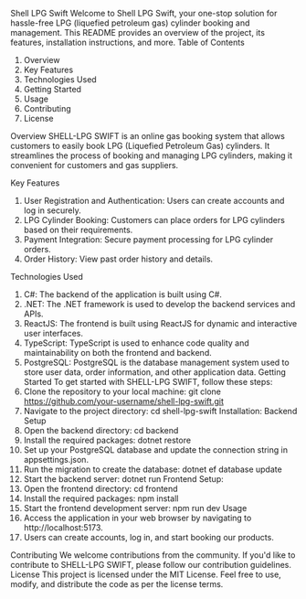Shell LPG Swift
Welcome to Shell LPG Swift, your one-stop solution for hassle-free LPG (liquefied petroleum gas) cylinder booking and management. This README provides an overview of the project, its features, installation instructions, and more.
Table of Contents
1.	Overview
2.	Key Features
3.	Technologies Used
4.	Getting Started
5.	Usage
6.	Contributing
7.	License

Overview
SHELL-LPG SWIFT is an online gas booking system that allows customers to easily book LPG (Liquefied Petroleum Gas) cylinders. It streamlines the process of booking and managing LPG cylinders, making it convenient for customers and gas suppliers.

Key Features
1.	User Registration and Authentication: Users can create accounts and log in securely.
2.	LPG Cylinder Booking: Customers can place orders for LPG cylinders based on their requirements.
3.	Payment Integration: Secure payment processing for LPG cylinder orders.
4.	Order History: View past order history and details.

Technologies Used
1.	C#: The backend of the application is built using C#.
2.	.NET: The .NET framework is used to develop the backend services and APIs.
3.	ReactJS: The frontend is built using ReactJS for dynamic and interactive user interfaces.
4.	TypeScript: TypeScript is used to enhance code quality and maintainability on both the frontend and backend.
5.	PostgreSQL: PostgreSQL is the database management system used to store user data, order information, and other application data.
Getting Started
To get started with SHELL-LPG SWIFT, follow these steps:
1.	Clone the repository to your local machine:
git clone https://github.com/your-username/shell-lpg-swift.git
2.	Navigate to the project directory:
cd shell-lpg-swift
Installation:
Backend Setup
3.	Open the backend directory:
cd backend 
4.	Install the required packages:
dotnet restore 
5.	Set up your PostgreSQL database and update the connection string in appsettings.json.
6.	Run the migration to create the database:
dotnet ef database update 
7.	Start the backend server:
dotnet run 
Frontend Setup:
8.	Open the frontend directory:
cd frontend 
9.	Install the required packages:
npm install 
10.	Start the frontend development server:
npm run dev
Usage
1.	Access the application in your web browser by navigating to http://localhost:5173.
2.	Users can create accounts, log in, and start booking our products.

Contributing
We welcome contributions from the community. If you'd like to contribute to SHELL-LPG SWIFT, please follow our contribution guidelines.
License
This project is licensed under the MIT License. Feel free to use, modify, and distribute the code as per the license terms.








